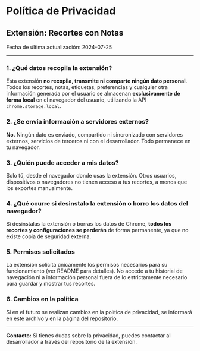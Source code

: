 # Política de Privacidad

## Extensión: Recortes con Notas

Fecha de última actualización: 2024-07-25

---

### 1. ¿Qué datos recopila la extensión?

Esta extensión **no recopila, transmite ni comparte ningún dato personal**. Todos los recortes, notas, etiquetas, preferencias y cualquier otra información generada por el usuario se almacenan **exclusivamente de forma local** en el navegador del usuario, utilizando la API `chrome.storage.local`.

### 2. ¿Se envía información a servidores externos?

**No.** Ningún dato es enviado, compartido ni sincronizado con servidores externos, servicios de terceros ni con el desarrollador. Todo permanece en tu navegador.

### 3. ¿Quién puede acceder a mis datos?

Solo tú, desde el navegador donde usas la extensión. Otros usuarios, dispositivos o navegadores no tienen acceso a tus recortes, a menos que los exportes manualmente.

### 4. ¿Qué ocurre si desinstalo la extensión o borro los datos del navegador?

Si desinstalas la extensión o borras los datos de Chrome, **todos los recortes y configuraciones se perderán** de forma permanente, ya que no existe copia de seguridad externa.

### 5. Permisos solicitados

La extensión solicita únicamente los permisos necesarios para su funcionamiento (ver README para detalles). No accede a tu historial de navegación ni a información personal fuera de lo estrictamente necesario para guardar y mostrar tus recortes.

### 6. Cambios en la política

Si en el futuro se realizan cambios en la política de privacidad, se informará en este archivo y en la página del repositorio.

---

**Contacto:** Si tienes dudas sobre la privacidad, puedes contactar al desarrollador a través del repositorio de la extensión. 